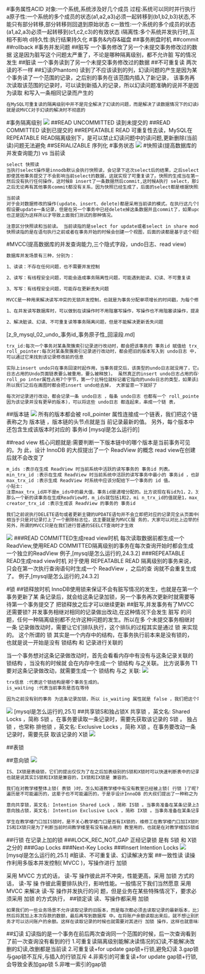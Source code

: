 #事务属性ACID
对象:一个系统,系统涉及好几个成员
过程:系统可以同时并行执行
a原子性:一个系统的多个成员的状态(a1,a2,a3)必须一起转移到(b1,b2,b3)状态,不能只有部分转移,部分转移则回退到原始状态
c一致性:一个系统的多个成员的状态(a1,a2,a3)必须一起转移到(c1,c2,c3)的有效状态
i隔离性:多个系统并发执行时,互相不影响
d持久性:执行结果持久化
#事务&内存&磁盘
##事务刷盘时机
##commit
##rollback
#事务并发问题
##脏写
一个事务修改了另一个未提交事务修改过的数据
这是因为脏写这个问题太严重了，不论是哪种隔离级别，都不允许脏 写的情况发生
##脏读
一个事务读到了另一个未提交事务修改过的数据
##不可重复读
两次读的不一样
##幻读(Phantom)
读到了不应该读到的列，幻读问题的产生是因为某个事务读了一个范围的记录，之后别的事务在该范围内插入了新记录，
该事务再次读取该范围的记录时，可以读到新插入的记录，所以幻读问题准确的说并不是因为读取
和写入一条相同记录而产生的
```asp
在MySQL可重复读的隔离级别中并不是完全解决了幻读的问题，而是解决了读数据情况下的幻读问题。而对于修改的操作依旧存在幻读问题，
就是说MVCC对于幻读的解决时不彻底的
```
[](https://juejin.cn/post/6844903799534911496#heading-9)

#事务隔离级别
![](.z_9_mysql_03_事务_隔离级别_MVCC_脏写_脏读_不可重复读_幻读_images/a4583e4b.png)
##READ UNCOMMITTED 
读到未提交的
##READ COMMITTED
读到已提交的
##REPEATABLE READ
可重复性去读，MySQL在REPEATABLE READ隔离级别下，是可以禁止幻读问题中的读问题,更新删除(当前读)问题无法避免
##SERIALIZABLE
序列化
#事务状态
![](.z_10_mysql_事务_隔离级别_images/bd0b7817.png)
#快照读(提高数据库的并发查询能力) vs 当前读
[](https://juejin.cn/post/6844903799534911496#heading-16)
```asp
select 快照读
当执行select操作是innodb默认会执行快照读，会记录下这次select后的结果，之后select 的时候就会返回这次快照的数据，
即使其他事务提交了不会影响当前select的数据，这就实现了可重复读了。快照的生成当在第一次执行select的时候，也就是说假设当A开启了事务，
然后没有执行任何操作，这时候B insert了一条数据然后commit,这时候A执行 select，那么返回的数据中就会有B添加的那条数据。
之后无论再有其他事务commit都没有关系，因为快照已经生成了，后面的select都是根据快照来的。

当前读
对于会对数据修改的操作(update、insert、delete)都是采用当前读的模式。在执行这几个操作时会读取最新的记录，即使是别的事务提交的数据也可以查询到。
假设要update一条记录，但是在另一个事务中已经delete掉这条数据并且commit了，如果update就会产生冲突，所以在update的时候需要知道最新的数据。
也正是因为这样所以才导致上面我们测试的那种情况。

注意区分快照读和当前读。 当前读指的是select for update或者select in share mode，指的是在更新之前必须先查寻当前的值，因此叫当前读。 
快照读指的是在语句执行之前或者在事务开始的时候会创建一个视图，后面的读都是基于这个视图的，不会再去查询最新的值。
```

#MVCC(提高数据库的并发查询能力,三个隐式字段，undo日志、read view)
```asp
数据库并发场景有三种，分别为：

​1、读读：不存在任何问题，也不需要并发控制

​2、读写：有线程安全问题，可能会造成事务隔离性问题，可能遇到脏读、幻读、不可重复读

​3、写写：有线程安全问题，可能存在更新丢失问题

​MVCC是一种用来解决读写冲突的无锁并发控制，也就是为事务分配单项增长的时间戳，为每个修改保存一个版本，版本与事务时间戳关联，读操作只读该事务开始前的数据库的快照，所以MVCC可以为数据库解决一下问题：

​1、在并发读写数据库时，可以做到在读操作时不用阻塞写操作，写操作也不用阻塞读操作，提高了数据库并发读写的性能

​2、解决脏读、幻读、不可重复读等事务隔离问题，但是不能解决更新丢失问题
```
[z_9_mysql_02_undo_事务id_事务原子性_回滚段.md]
[](https://github.com/twitter-forks/mysql/blob/master/storage/innobase/include/read0read.h#L124)
```asp
trx_id:每次一个事务对某条聚簇索引记录进行改动时，都会把该事务的 事务id 赋值给 trx_id 隐藏列
roll_pointer:每次对某条聚簇索引记录进行改动时，都会把旧的版本写入到 undo日志 中，然后这个隐藏 列就相当于一个指针，
可以通过它来找到该记录修改前的信息

实际上insert undo只在事务回滚时起作用，当事务提交后，该类型的undo日志就没用了，它占用的Und o Log Segment也会被系统回收(也就是该undo
日志占用的Undo页面链表要么被重用，要么被释放)。 虽然真正的insert undo日志占用的存储空间被释放了，但是roll_pointer的值并不会被清除，
roll_po inter属性占用7个字节，第一个比特位就标记着它指向的undo日志的类型，如果该比特位的值为1时， 就代表着它zhi向的undo日志类型为insert undo。
所以我们之后在画图时都会把insert undo给去掉， 大家留意一下就好了

每次对记录进行改动，都会记录一条 undo日志 ，每条 undo日志 也都有一个 roll_pointer 属性( INSERT 操作 对应的 undo日志 没有该属性，
因为该记录并没有更早的版本)，可以将这些 undo日志 都连起来，串成一个链 表，

```
##版本链
![](.z_9_mysql_03_事务_隔离级别_MVCC_锁_锁释放_readview视图_脏写_脏读_不可重复读_幻读_images/0d5c9836.png)
所有的版本都会被 roll_pointer 属性连接成一个链表，我们把这个链表称之为 版本链 ，版本链的头节点就是当 前记录最新的值。
另外，每个版本中还包含生成该版本时对应的 事务id
[mysql是怎么运行的]

##read view
核心问题就是:需要判断一下版本链中的哪个版本是当前事务可见的。为 此，设计 InnoDB 的大叔提出了一个 ReadView 的概念
read view在创建后就不会改变了
```asp
m_ids :表示在生成 ReadView 时当前系统中活跃的读写事务的 事务id 列表。
min_trx_id :表示在生成 ReadView 时当前系统中活跃的读写事务中最小的 事务id ，也就是 m_ids 中的最 小值。
max_trx_id :表示生成 ReadView 时系统中应该分配给下一个事务的 id 值。
小贴士:
注意max_trx_id并不是m_ids中的最大值，事务id是递增分配的。比方说现在有id为1，2，3这三 个事务，之后id为3的事务提交了。
那么一个新的读事务在生成ReadView时，m_ids就包括1和2，mi n_trx_id的值就是1，max_trx_id的值就是4。
creator_trx_id :表示生成该 ReadView 的事务的 事务id 

我们之前说执行DELETE语句或者更新主键的UPDATE语句并不会立即把对应的记录完全从页面中删除，而 是执行一个所谓的delete mark操作，
相当于只是对记录打上了一个删除标志位，这主要就是为MVCC服 务的，大家可以对比上边举的例子自己试想一下怎么使用。 
另外，所谓的MVCC只是在我们进行普通的SEELCT查询时才生效
```
![](.z_9_mysql_03_事务_隔离级别_MVCC_锁_锁释放_readview视图_脏写_脏读_不可重复读_幻读_images/af8e4b70.png)
###READ COMMITTED生成read view时机
每次读取数据前都生成一个ReadView,使用READ COMMITTED隔离级别的事务在每次查询开始时都会生成一个独立的ReadView
例子,[mysql是怎么运行的,24.3.2]
###REPEATABLE READ生成read view时机
对于使用 REPEATABLE READ 隔离级别的事务来说，只会在第一次执行查询语句时生成一个 ReadView ，之后的查 询就不会重复生成了。
例子,[mysql是怎么运行的,24.3.2]

#锁
##锁释放时机
InnoDB使用锁来保证不会有脏写情况的发生，也就是在第一个事务更新了某 条记录后，就会给这条记录加锁，另一个事务再次更新时就需要等待第一个事务提交了
把锁释放之后才可以继续更新
##脏写,并发事务有了MVCC还需要锁?
并发事务相继对相同的记录做出改动,在这种情况下会发生 脏写 的问题，任何一种隔离级别都不允许这种问题的发生。所以在多 个未提交事务相继对一条
记录做改动时，需要让它们排队执行，这个排队的过程其实是通过 锁 来实现的。 这个所谓的 锁 其实是一个内存中的结构，在事务执行前本来是没有锁的，
也就是说一开始是没有 锁结构 和 记录进行关联的

当一个事务想对这条记录做改动时，首先会看看内存中有没有与这条记录关联的 锁结构 ，当没有的时候就 会在内存中生成一个 锁结构 与之关联。
比方说事务 T1 要对这条记录做改动，就需要生成一个 锁结构 与之 关联:
![](.z_9_mysql_03_事务_隔离级别_MVCC_锁_锁释放_readview视图_readview生成时机_脏写_脏读_不可重复读_幻读_images/2441e762.png)
```asp
trx信息 :代表这个锁结构是哪个事务生成的。
is_waiting :代表当前事务是否在等待

因为之前没有别的事务 为这条记录加锁，所以 is_waiting 属性就是 false ，我们把这个场景就称之为获取锁成功，或者加锁 成功
```
![](.z_9_mysql_03_事务_隔离级别_MVCC_锁_锁释放_readview视图_readview生成时机_脏写_脏读_不可重复读_幻读_images/d31273dc.png)
[mysql是怎么运行的,25.1]
##共享锁S和独占锁X
共享锁 ，英文名: Shared Locks ，简称 S锁 。在事务要读取一条记录时，需要先获取该记录的 S锁 。
独占锁 ，也常称 排他锁 ，英文名: Exclusive Locks ，简称 X锁 。在事务要改动一条记录时，需要先获 取该记录的 X锁 
![](.z_9_mysql_03_事务_隔离级别_MVCC_锁_锁释放_readview视图_readview生成时机_脏写_脏读_不可重复读_幻读_images/eeb92327.png)

##表锁

##意向锁
![](.z_9_mysql_03_事务_隔离级别_MVCC_锁_锁释放_readview视图_readview生成时机_脏写_脏读_不可重复读_幻读_images/0b4aadba.png)
```asp
IS、IX锁是表级锁，它们的提出仅仅为了在之后加表级别的S锁和X锁时可以快速判断表中的记录是否 被上锁，以避免用遍历的方式来查看表中有没有上锁的记录，
也就是说其实IS锁和IX锁是兼容的，IX锁和IX锁是 兼容的。
```
```asp
我们在对教学楼整体上锁( 表锁 )时，怎么知道教学楼中有没有教室已经被上锁( 行锁 )了呢?依次检查每一 间教室门口有没有上锁?那这效率也太慢了吧!
遍历是不可能遍历的，这辈子也不可能遍历的，于是乎设计InnoDB 的大叔们提出了一种称之为 意向锁 

意向共享锁，英文名: Intention Shared Lock ，简称 IS锁 。当事务准备在某条记录上加 S锁 时，需要先 在表级别加一个 IS锁 。
意向独占锁，英文名: Intention Exclusive Lock ，简称 IX锁 。当事务准备在某条记录上加 X锁 时，需 要先在表级别加一个 IX锁

学生在教学楼门口加IS锁时，是不关心教学楼门口是否有IX锁的，维修工在教学楼门口加IX锁时，是不 关心教学楼门口是否有IS锁或者其他IX锁的。
IS和IX锁只是为了判断当前时间教学楼里有没有被占用的 教室用的，也就是在对教学楼加S锁或者X锁时才会用到
```

##行锁
在记录上加的锁
###LOCK_REC_NOT_GAP
正经记录锁 是有 S锁 和 X锁 之分的
###Gap Locks
###Next-Key Locks 
###Insert Intention Locks 
![](.z_9_mysql_03_事务_隔离级别_MVCC_锁_锁释放_readview视图_readview生成时机_脏写_脏读_不可重复读_幻读_images/af349e91.png)
[mysql是怎么运行的,25.1]
#脏读、不可重复读、幻读解决方案
##一致性读
读操作利用多版本并发控制( MVCC )，写操作进行 加锁

采用 MVCC 方式的话， 读-写 操作彼此并不冲突，性能更高，采用 加锁 方式的话， 读-写 操 作彼此需要排队执行，影响性能。一般情况下我们当然愿意
采用 MVCC 来解决 读-写 操作并发执行的问 题，但是业务在某些特殊情况下，要求必须采用 加锁 的方式执行，
##锁定读
读、写操作都采用 加锁 
```asp
如果我们的一些业务场景不允许读取记录的旧版本，而是每次都必须去读取记录的最新版本，比方在银 行存款的事务中，你需要先把账户的余额读出来，
然后将其加上本次存款的数额，最后再写到数据库 中。在将账户余额读取出来后，就不想让别的事务再访问该余额，直到本次存款事务执行完成，其他事 
务才可以访问账户的余额。这样在读取记录的时候也就需要对其进行 加锁 操作，这样也就意味着 读 操 作和 写 操作也像 写-写 操作那样排队执行
```
##幻读
幻读指的是一个事务在前后两次查询同一个范围的时候，后一次查询看到了前一次查询没有看到的行
[](https://time.geekbang.org/column/article/75173)
1.可重复读隔离级别能解决读情况的幻读,不能解决改删的幻读,改删都是当前读
2.可重复读+for update gap锁+行锁,避免幻读
3.gap锁与gap锁不互斥,与插入的行锁互斥
4.非索引的可重复读+for update gap锁+行锁,会导致全表加gap锁
5.非唯一索引的gap锁
